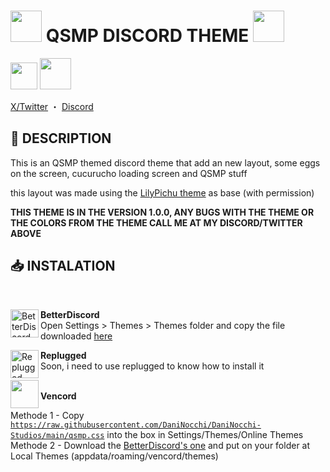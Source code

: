 # <img src="https://github.com/DaniNocchi/DaniNocchi-Studios/assets/117659459/3a218443-0b79-4bb3-a5c6-0b18464d6687" width="50"/> QSMP DISCORD THEME <img src="https://github.com/DaniNocchi/DaniNocchi-Studios/assets/117659459/3a218443-0b79-4bb3-a5c6-0b18464d6687" width="50"/>  

<img src="https://github.com/DaniNocchi/DaniNocchi-Studios/assets/117659459/ddd7561e-1340-46df-b4fc-4b3427e328f6" width="43"/> 
<img src="https://github.com/DaniNocchi/DaniNocchi-Studios/assets/117659459/d109798f-7a6c-48d2-a0ac-ea7635e09fbc" width="50"/>


[X/Twitter](https://x.com/daninocchi1) 
・
[Discord](https://discordapp.com/users/741988508645982218)

## 📖 DESCRIPTION
This is an QSMP themed discord theme that add an new layout, some eggs on the screen, cucurucho loading screen and QSMP stuff

this layout was made using the [LilyPichu theme](https://betterdiscord.app/theme/LilyPichu) as base (with permission)

<b>THIS THEME IS IN THE VERSION 1.0.0, ANY BUGS WITH THE THEME OR THE COLORS FROM THE THEME CALL ME AT MY DISCORD/TWITTER ABOVE</b>

## 📥 INSTALATION
<br/>
<div align="left">
    <img align="left" src="https://i.imgur.com/LPH05EO.png" alt="BetterDiscord" width="45" height="45">
    <b><p align="left">BetterDiscord</b>
    <br/>Open Settings > Themes > Themes folder and copy the file downloaded <a href="https://betterdiscord.app/theme/LilyPichu">here</a></p>
</div>

<div align="left">
    <img align="left" src="https://i.imgur.com/pfS7jdg.png" alt="Replugged" width="45" height="45">
    <b><p align="left">Replugged</b>
    <br/>Soon, i need to use replugged to know how to install it</p>
</div>

<div align="left">
    <img align="left" src="https://i.imgur.com/fXYKU5q.png" width="45" height="45">
</div>
    
<br/> <b>Vencord</b>

Methode 1 - Copy <code>https://raw.githubusercontent.com/DaniNocchi/DaniNocchi-Studios/main/qsmp.css</code> into the box in Settings/Themes/Online Themes<br/>
Methode 2 - Download the [BetterDiscord's one](https://betterdiscord.app/theme/LilyPichu) and put on your folder at Local Themes (appdata/roaming/vencord/themes)</p>


